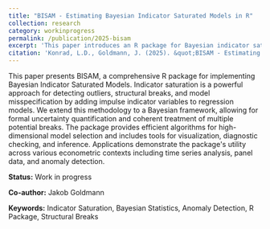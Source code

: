 ```yaml
---
title: "BISAM - Estimating Bayesian Indicator Saturated Models in R"
collection: research
category: workinprogress
permalink: /publication/2025-bisam
excerpt: 'This paper introduces an R package for Bayesian indicator saturation, enabling robust detection of outliers and structural breaks.'
citation: 'Konrad, L.D., Goldmann, J. (2025). &quot;BISAM - Estimating Bayesian Indicator Saturated Models in R.&quot; <i>Working Paper</i>.'
---
```


This paper presents BISAM, a comprehensive R package for implementing Bayesian Indicator Saturated Models. Indicator saturation is a powerful approach for detecting outliers, structural breaks, and model misspecification by adding impulse indicator variables to regression models. We extend this methodology to a Bayesian framework, allowing for formal uncertainty quantification and coherent treatment of multiple potential breaks. The package provides efficient algorithms for high-dimensional model selection and includes tools for visualization, diagnostic checking, and inference. Applications demonstrate the package's utility across various econometric contexts including time series analysis, panel data, and anomaly detection.

**Status:** Work in progress

**Co-author:** Jakob Goldmann

**Keywords:** Indicator Saturation, Bayesian Statistics, Anomaly Detection, R Package, Structural Breaks
